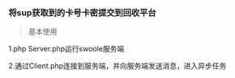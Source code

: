 ### 将sup获取到的卡号卡密提交到回收平台

>基本使用 

1.php Server.php运行swoole服务端 

2.通过Client.php连接到服务端，并向服务端发送消息，进入异步任务

